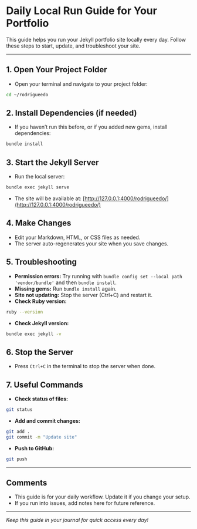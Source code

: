 # Daily Local Run Guide for Your Portfolio

This guide helps you run your Jekyll portfolio site locally every day. Follow these steps to start, update, and troubleshoot your site.

---

## 1. Open Your Project Folder
- Open your terminal and navigate to your project folder:
```sh
cd ~/rodrigueedo
```

## 2. Install Dependencies (if needed)
- If you haven’t run this before, or if you added new gems, install dependencies:
```sh
bundle install
```

## 3. Start the Jekyll Server
- Run the local server:
```sh
bundle exec jekyll serve
```
- The site will be available at: [http://127.0.0.1:4000/rodrigueedo/](http://127.0.0.1:4000/rodrigueedo/)

## 4. Make Changes
- Edit your Markdown, HTML, or CSS files as needed.
- The server auto-regenerates your site when you save changes.

## 5. Troubleshooting
- **Permission errors:** Try running with `bundle config set --local path 'vendor/bundle'` and then `bundle install`.
- **Missing gems:** Run `bundle install` again.
- **Site not updating:** Stop the server (Ctrl+C) and restart it.
- **Check Ruby version:**
```sh
ruby --version
```
- **Check Jekyll version:**
```sh
bundle exec jekyll -v
```

## 6. Stop the Server
- Press `Ctrl+C` in the terminal to stop the server when done.

## 7. Useful Commands
- **Check status of files:**
```sh
git status
```
- **Add and commit changes:**
```sh
git add .
git commit -m "Update site"
```
- **Push to GitHub:**
```sh
git push
```

---

## Comments
- This guide is for your daily workflow. Update it if you change your setup.
- If you run into issues, add notes here for future reference.

---

*Keep this guide in your journal for quick access every day!*